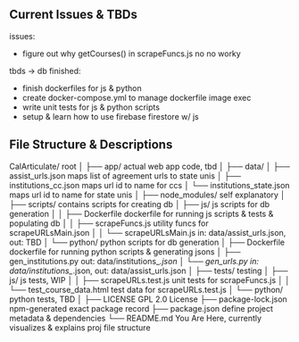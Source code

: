 ## Current Issues & TBDs
issues:
- figure out why getCourses() in scrapeFuncs.js no no worky

tbds -> db finished:
- finish dockerfiles for js & python
- create docker-compose.yml to manage dockerfile image exec
- write unit tests for js & python scripts
- setup & learn how to use firebase firestore w/ js

## File Structure & Descriptions

CalArticulate/                          root
│
├── app/                                actual web app code, tbd
│
├── data/
│   ├── assist_urls.json                maps list of agreement urls to state unis
│   ├── institutions_cc.json            maps url id to name for ccs
│   └── institutions_state.json         maps url id to name for state unis
│
├── node_modules/                       self explanatory
│
├── scripts/                            contains scripts for creating db
│   ├── js/                             js scripts for db generation
│   │   ├── Dockerfile                  dockerfile for running js scripts & tests & populating db
│   │   ├── scrapeFuncs.js              utility funcs for scrapeURLsMain.json
│   │   └── scrapeURLsMain.js           in: data/assist_urls.json, out: TBD
│   └── python/                         python scripts for db generation
│       ├── Dockerfile                  dockerfile for running python scripts & generating jsons
│       ├── gen_institutions.py         out: data/institutions_*.json
│       └── gen_urls.py                 in: data/institutions_*.json, out: data/assist_urls.json
│
├── tests/                              testing 
│   ├── js/                             js tests, WIP
│   │   ├── scrapeURLs.test.js          unit tests for scrapeFuncs.js
│   │   └── test_course_data.html       test data for scrapeURLs.test.js
│   └── python/                         python tests, TBD
│
├── LICENSE                             GPL 2.0 License
├── package-lock.json                   npm-generated exact package record
├── package.json                        define project metadata & dependencies
└── README.md                           You Are Here, currently visualizes & explains proj file structure